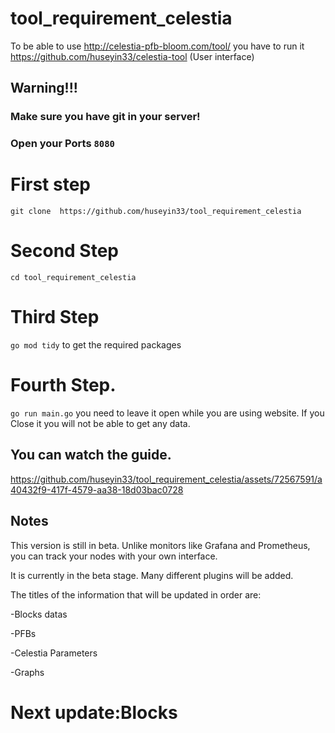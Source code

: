 # tool_requirement_celestia
To be able to use http://celestia-pfb-bloom.com/tool/ you have to run it
https://github.com/huseyin33/celestia-tool (User interface)

## Warning!!!
### Make sure you have git in your server!
### Open your Ports `8080`

# First step
`git clone  https://github.com/huseyin33/tool_requirement_celestia`

# Second Step
`cd tool_requirement_celestia`

# Third Step
`go mod tidy` to get the required packages

# Fourth Step.
`go run main.go` you need to leave it open while you are using website. If you Close it you will not be able to get any data.

## You can watch the guide.
https://github.com/huseyin33/tool_requirement_celestia/assets/72567591/a40432f9-417f-4579-aa38-18d03bac0728



## Notes

This version is still in beta. Unlike monitors like Grafana and Prometheus, you can track your nodes with your own interface.

It is currently in the beta stage. Many different plugins will be added.

The titles of the information that will be updated in order are:

-Blocks datas

-PFBs

-Celestia Parameters

-Graphs

# Next update:Blocks
